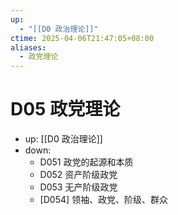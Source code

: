 ```yaml
---
up:
  - "[[D0 政治理论]]"
ctime: 2025-04-06T21:47:05+08:00
aliases:
  - 政党理论
---
```


# D05 政党理论

- up: [[D0 政治理论]]
- down:	
	- D051 政党的起源和本质
	- D052 资产阶级政党
	- D053 无产阶级政党
	- [D054] 领袖、政党、阶级、群众
	
